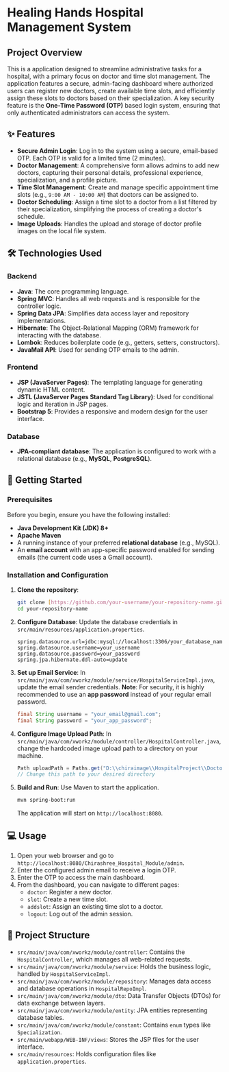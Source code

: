 # Healing Hands Hospital Management System

## Project Overview

This is a application designed to streamline administrative tasks for a hospital, with a primary focus on doctor and time slot management. The application features a secure, admin-facing dashboard where authorized users can register new doctors, create available time slots, and efficiently assign these slots to doctors based on their specialization. A key security feature is the **One-Time Password (OTP)** based login system, ensuring that only authenticated administrators can access the system.

## ✨ Features

* **Secure Admin Login**: Log in to the system using a secure, email-based OTP. Each OTP is valid for a limited time (2 minutes).
* **Doctor Management**: A comprehensive form allows admins to add new doctors, capturing their personal details, professional experience, specialization, and a profile picture.
* **Time Slot Management**: Create and manage specific appointment time slots (e.g., `9:00 AM - 10:00 AM`) that doctors can be assigned to.
* **Doctor Scheduling**: Assign a time slot to a doctor from a list filtered by their specialization, simplifying the process of creating a doctor's schedule.
* **Image Uploads**: Handles the upload and storage of doctor profile images on the local file system.

## 🛠️ Technologies Used

### Backend

* **Java**: The core programming language.
* **Spring MVC**: Handles all web requests and is responsible for the controller logic.
* **Spring Data JPA**: Simplifies data access layer and repository implementations.
* **Hibernate**: The Object-Relational Mapping (ORM) framework for interacting with the database.
* **Lombok**: Reduces boilerplate code (e.g., getters, setters, constructors).
* **JavaMail API**: Used for sending OTP emails to the admin.

### Frontend

* **JSP (JavaServer Pages)**: The templating language for generating dynamic HTML content.
* **JSTL (JavaServer Pages Standard Tag Library)**: Used for conditional logic and iteration in JSP pages.
* **Bootstrap 5**: Provides a responsive and modern design for the user interface.

### Database

* **JPA-compliant database**: The application is configured to work with a relational database (e.g., **MySQL**, **PostgreSQL**).

## 🚀 Getting Started

### Prerequisites

Before you begin, ensure you have the following installed:

* **Java Development Kit (JDK) 8+**
* **Apache Maven**
* A running instance of your preferred **relational database** (e.g., MySQL).
* An **email account** with an app-specific password enabled for sending emails (the current code uses a Gmail account).

### Installation and Configuration

1.  **Clone the repository**:
    ```bash
    git clone [https://github.com/your-username/your-repository-name.git](https://github.com/your-username/your-repository-name.git)
    cd your-repository-name
    ```
2.  **Configure Database**: Update the database credentials in `src/main/resources/application.properties`.
    ```properties
    spring.datasource.url=jdbc:mysql://localhost:3306/your_database_name
    spring.datasource.username=your_username
    spring.datasource.password=your_password
    spring.jpa.hibernate.ddl-auto=update
    ```
3.  **Set up Email Service**:
    In `src/main/java/com/xworkz/module/service/HospitalServiceImpl.java`, update the email sender credentials. **Note**: For security, it is highly recommended to use an **app password** instead of your regular email password.
    ```java
    final String username = "your_email@gmail.com";
    final String password = "your_app_password";
    ```
4.  **Configure Image Upload Path**:
    In `src/main/java/com/xworkz/module/controller/HospitalController.java`, change the hardcoded image upload path to a directory on your machine.
    ```java
    Path uploadPath = Paths.get("D:\\chiraimage\\HospitalProject\\DoctorProfile" + fileName);
    // Change this path to your desired directory
    ```
5.  **Build and Run**: Use Maven to start the application.
    ```bash
    mvn spring-boot:run
    ```
    The application will start on `http://localhost:8080`.

## 💻 Usage

1.  Open your web browser and go to `http://localhost:8080/Chirashree_Hospital_Module/admin`.
2.  Enter the configured admin email to receive a login OTP.
3.  Enter the OTP to access the main dashboard.
4.  From the dashboard, you can navigate to different pages:
    * `doctor`: Register a new doctor.
    * `slot`: Create a new time slot.
    * `addslot`: Assign an existing time slot to a doctor.
    * `logout`: Log out of the admin session.

## 📁 Project Structure

* `src/main/java/com/xworkz/module/controller`: Contains the `HospitalController`, which manages all web-related requests.
* `src/main/java/com/xworkz/module/service`: Holds the business logic, handled by `HospitalServiceImpl`.
* `src/main/java/com/xworkz/module/repository`: Manages data access and database operations in `HospitalRepoImpl`.
* `src/main/java/com/xworkz/module/dto`: Data Transfer Objects (DTOs) for data exchange between layers.
* `src/main/java/com/xworkz/module/entity`: JPA entities representing database tables.
* `src/main/java/com/xworkz/module/constant`: Contains `enum` types like `Specialization`.
* `src/main/webapp/WEB-INF/views`: Stores the JSP files for the user interface.
* `src/main/resources`: Holds configuration files like `application.properties`.
